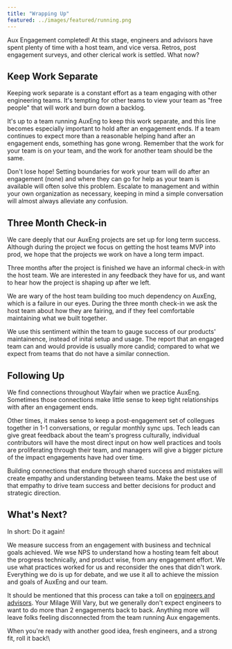 ```yaml
---
title: "Wrapping Up"
featured: ../images/featured/running.png
---
```


Aux Engagement completed! At this stage, engineers and advisors have spent
plenty of time with a host team, and vice versa. Retros, post engagement surveys,
and other clerical work is settled. What now?

## Keep Work Separate

Keeping work separate is a constant effort as a team engaging with other
engineering teams. It's tempting for other teams to view your team as "free
people" that will work and burn down a backlog.

It's up to a team running AuxEng to keep this work separate, and this line
becomes especially important to hold after an engagement ends. If a team
continues to expect more than a reasonable helping hand after an engagement
ends, something has gone wrong. Remember that the work for your team is
on your team, and the work for another team should be the same.

Don't lose hope! Setting boundaries for work your team will do after an
engagement (none) and where they can go for help as your team is available
will often solve this problem. Escalate to management and within your own
organization as necessary, keeping in mind a simple conversation will
almost always alleviate any confusion.

## Three Month Check-in

We care deeply that our AuxEng projects are set up for long term success.
Although during the project we focus on getting the host teams MVP into prod, we
hope that the projects we work on have a long term impact.

Three months after the project is finished we have an informal check-in with the
host team. We are interested in any feedback they have for us, and want to hear
how the project is shaping up after we left.

We are wary of the host team building too much dependency on AuxEng, which is a
failure in our eyes. During the three month check-in we ask the host team about
how they are fairing, and if they feel comfortable maintaining what we built
together.

We use this sentiment within the team to gauge success of our products'
maintainence, instead of inital setup and usage. The report that an engaged
team can and would provide is usually more candid; compared to what we
expect from teams that do not have a similar connection.

## Following Up

We find connections throughout Wayfair when we practice AuxEng. Sometimes
those connections make little sense to keep tight relationships with after
an engagement ends.

Other times, it makes sense to keep a post-engagement set of collegues
together in 1-1 conversations, or regular monthly sync ups. Tech leads can
give great feedback about the team's progress culturally, individual
contributors will have the most direct input on how well practices and tools
are proliferating through their team, and managers will give a bigger picture
of the impact engagements have had over time.

Building connections that endure through shared success and mistakes will
create empathy and understanding between teams. Make the best use of that
empathy to drive team success and better decisions for product and strategic
direction.

## What's Next?

In short: Do it again!

We measure success from an engagement with business and technical goals achieved.
We wse NPS to understand how a hosting team felt about the progress technically,
and product wise, from any engagement effort. We use what practices worked for
us and reconsider the ones that didn't work. Everything we do is up for debate,
and we use it all to achieve the mission and goals of AuxEng and our team.

It should be mentioned that this process can take a toll on [engineers and advisors](./roles.md).
Your Milage Will Vary, but we generally don't expect engineers to want to do
more than 2 engagements back to back. Anything more will leave folks feeling
disconnected from the team running Aux engagements.

When you're ready with another good idea, fresh engineers, and a strong fit, roll it back!\
